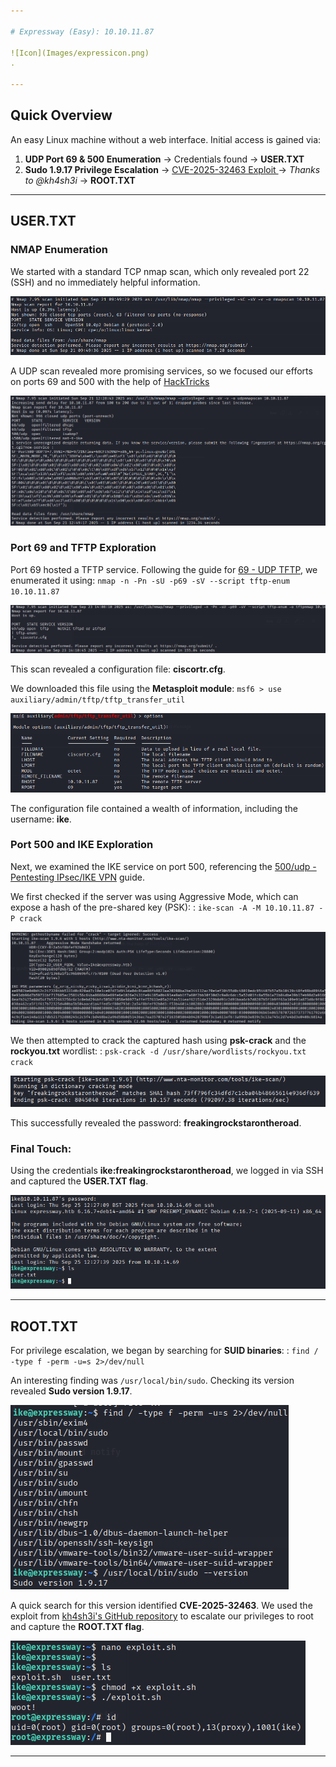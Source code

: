```yaml
---

# Expressway (Easy): 10.10.11.87

![Icon](Images/expressicon.png)
.

---
```


## Quick Overview

An easy Linux machine without a web interface. Initial access is gained via:

1. **UDP Port 69 & 500 Enumeration** → Credentials found → **USER.TXT**
2. **Sudo 1.9.17 Privilege Escalation** → [CVE-2025-32463 Exploit ](https://github.com/kh4sh3i/CVE-2025-32463) → *Thanks to @kh4sh3i* → **ROOT.TXT**

---

## USER.TXT

### NMAP Enumeration

We started with a standard TCP nmap scan, which only revealed port 22 (SSH) and no immediately helpful information.

![Icon](Images/expresstcp.png)

A UDP scan revealed more promising services, so we focused our efforts on ports 69 and 500 with the help of [HackTricks](https://book.hacktricks.wiki/en/index.html)

![Icon](Images/expressudp.png)

### Port 69 and TFTP Exploration

Port 69 hosted a TFTP service. Following the guide for [69 - UDP TFTP](https://book.hacktricks.wiki/en/network-services-pentesting/69-udp-tftp.html), we enumerated it using: `nmap -n -Pn -sU -p69 -sV --script tftp-enum 10.10.11.87` 

![Icon](Images/expresstftp.png)

This scan revealed a configuration file: **ciscortr.cfg**.

We downloaded this file using the **Metasploit module**: `msf6 > use auxiliary/admin/tftp/tftp_transfer_util`

![Icon](Images/expressmsf.png)

The configuration file contained a wealth of information, including the username: **ike**.

### Port 500 and IKE Exploration

Next, we examined the IKE service on port 500, referencing the [500/udp - Pentesting IPsec/IKE VPN](https://book.hacktricks.wiki/en/network-services-pentesting/ipsec-ike-vpn-pentesting.html) guide.

We first checked if the server was using Aggressive Mode, which can expose a hash of the pre-shared key (PSK): : `ike-scan -A -M 10.10.11.87 -P crack`

![Icon](Images/expressike.png)

We then attempted to crack the captured hash using **psk-crack** and the **rockyou.txt** wordlist: : `psk-crack -d /usr/share/wordlists/rockyou.txt crack`

![Icon](Images/expresspsk.png)

This successfully revealed the password: **freakingrockstarontheroad**.

### Final Touch:

Using the credentials **ike:freakingrockstarontheroad**, we logged in via SSH and captured the **USER.TXT flag**.

![Icon](Images/expressusertxt.png)

---

## ROOT.TXT

For privilege escalation, we began by searching for **SUID binaries**: : `find / -type f -perm -u=s 2>/dev/null`

An interesting finding was `/usr/local/bin/sudo`. Checking its version revealed **Sudo version 1.9.17**.

![Icon](Images/expresssuid.png)

A quick search for this version identified **CVE-2025-32463**. We used the exploit from  [kh4sh3i's GitHub repository](https://github.com/kh4sh3i/CVE-2025-32463) to escalate our privileges to root and capture the **ROOT.TXT flag**.

![Icon](Images/expressroot.png)

---
